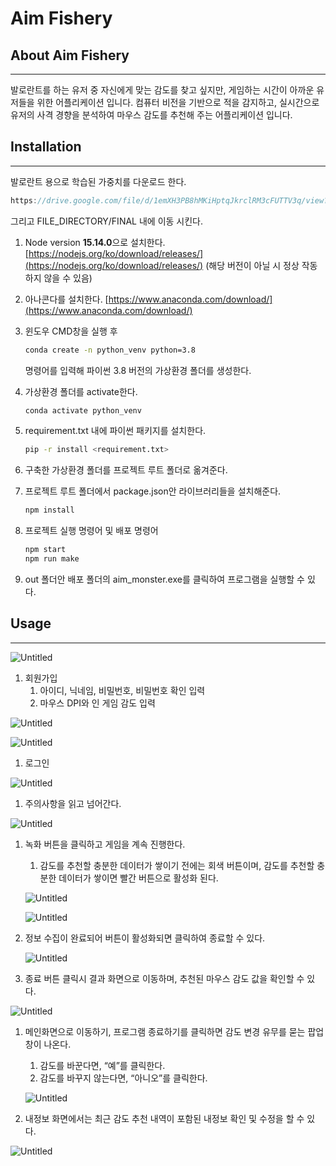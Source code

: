 # Aim Fishery

## About Aim Fishery

---

발로란트를 하는 유저 중 자신에게 맞는 감도를 찾고 싶지만, 게임하는 시간이 아까운 유저들을 위한 어플리케이션 입니다. 컴퓨터 비전을 기반으로 적을 감지하고, 실시간으로 유저의 사격 경향을 분석하여 마우스 감도를 추천해 주는 어플리케이션 입니다.

## Installation

---

발로란트 용으로 학습된 가중치를 다운로드 한다.

```c
https://drive.google.com/file/d/1emXH3PB8hMKiHptqJkrclRM3cFUTTV3q/view?usp=sharing
```

그리고 FILE_DIRECTORY/FINAL 내에 이동 시킨다.

1. Node version **15.14.0**으로 설치한다. [https://nodejs.org/ko/download/releases/](https://nodejs.org/ko/download/releases/) (해당 버전이 아닐 시 정상 작동하지 않을 수 있음)
2. 아나콘다를 설치한다. [https://www.anaconda.com/download/](https://www.anaconda.com/download/)
3. 윈도우 CMD창을 실행 후 
    
    ```bash
    conda create -n python_venv python=3.8
    ```
    
    명령어를 입력해 파이썬 3.8 버전의 가상환경 폴더를 생성한다.
    
4. 가상환경 폴더를 activate한다.
    
    ```bash
    conda activate python_venv
    ```
    
5. requirement.txt 내에 파이썬 패키지를 설치한다.
    
    ```bash
    pip -r install <requirement.txt>
    ```
    
6. 구축한 가상환경 폴더를 프로젝트 루트 폴더로 옮겨준다.
7. 프로젝트 루트 폴더에서 package.json안 라이브러리들을 설치해준다.
    
    ```bash
    npm install
    ```
    
8. 프로젝트 실행 명령어 및 배포 명령어
    
    ```bash
    npm start
    npm run make
    ```
    
9. out 폴더안 배포 폴더의 aim_monster.exe를 클릭하여 프로그램을 실행할 수 있다.

## Usage

---

![Untitled](Aim%20Fishery%209e16b9961253499997d843e15ee4ca70/Untitled.png)

1. 회원가입
    1. 아이디, 닉네임, 비밀번호, 비밀번호 확인 입력
    2. 마우스 DPI와 인 게임 감도 입력

![Untitled](Aim%20Fishery%209e16b9961253499997d843e15ee4ca70/Untitled%201.png)

![Untitled](Aim%20Fishery%209e16b9961253499997d843e15ee4ca70/Untitled%202.png)

1. 로그인

![Untitled](Aim%20Fishery%209e16b9961253499997d843e15ee4ca70/Untitled%203.png)

1. 주의사항을 읽고 넘어간다.

![Untitled](Aim%20Fishery%209e16b9961253499997d843e15ee4ca70/Untitled%204.png)

1. 녹화 버튼을 클릭하고 게임을 계속 진행한다.
    1. 감도를 추천할 충분한 데이터가 쌓이기 전에는 회색 버튼이며, 감도를 추천할 충분한 데이터가 쌓이면 빨간 버튼으로 활성화 된다.
    
    ![Untitled](Aim%20Fishery%209e16b9961253499997d843e15ee4ca70/Untitled%205.png)
    
    ![Untitled](Aim%20Fishery%209e16b9961253499997d843e15ee4ca70/Untitled%206.png)
    
2. 정보 수집이 완료되어 버튼이 활성화되면 클릭하여 종료할 수 있다.
    
    ![Untitled](Aim%20Fishery%209e16b9961253499997d843e15ee4ca70/Untitled%207.png)
    
3. 종료 버튼 클릭시 결과 화면으로 이동하며, 추천된 마우스 감도 값을 확인할 수 있다.

![Untitled](Aim%20Fishery%209e16b9961253499997d843e15ee4ca70/Untitled%208.png)

1. 메인화면으로 이동하기, 프로그램 종료하기를 클릭하면 감도 변경 유무를 묻는 팝업창이 나온다.
    1. 감도를 바꾼다면, “예”를 클릭한다.
    2. 감도를 바꾸지 않는다면, “아니오”를 클릭한다.
    
    ![Untitled](Aim%20Fishery%209e16b9961253499997d843e15ee4ca70/Untitled%209.png)
    
2. 내정보 화면에서는 최근 감도 추천 내역이 포함된 내정보 확인 및 수정을 할 수 있다.

![Untitled](Aim%20Fishery%209e16b9961253499997d843e15ee4ca70/Untitled%2010.png)
